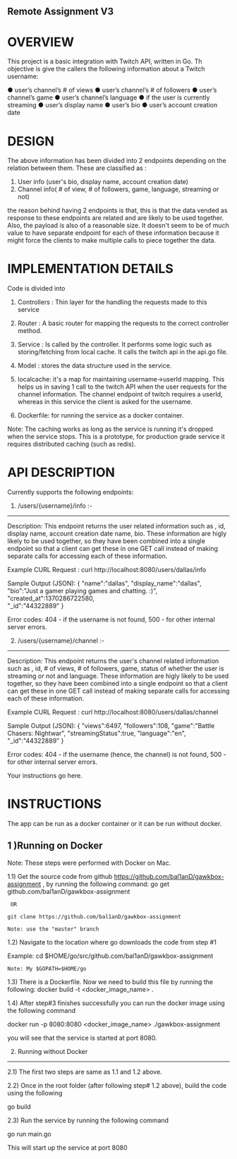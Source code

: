 ## Remote Assignment V3

OVERVIEW
========================================================================================================

This project is a basic integration with Twitch API, written in Go. Th objective is give the callers the
following information about a Twitch username:

● user’s channel’s # of views
● user’s channel’s # of followers
● user’s channel’s game
● user’s channel’s language
● if the user is currently streaming
● user’s display name
● user’s bio
● user’s account creation date



DESIGN
========================================================================================================

The above information has been divided into 2 endpoints depending on the relation between them. These are
classified as : 
1) User info (user's bio, display name, account creation date)
2) Channel info( # of view, # of followers, game, language, streaming or not)

the reason behind having 2 endpoints is that, this is that the data vended as response to these endpoints
are related and are likely to be used together. Also, the payload is also of a reasonable size.
It doesn't seem to be of much value to have separate endpoint for each of these information because it 
might force the clients to make multiple calls to piece together the data.

IMPLEMENTATION DETAILS
=========================================================================================================

Code is divided into 
1) Controllers : Thin layer for the handling the requests made to this service
2) Router : A basic router for mapping the requests to the correct controller method.
3) Service : Is called by the controller. It performs some logic such as storing/fetching from local cache.
             It calls the twitch api in the api.go file.

4) Model : stores the data structure used in the service.
         
5) localcache: it's a map for maintaining username->userId mapping. This helps us in saving 1 call to the
               twitch API when the user requests for the channel information. The channel endpoint of
               twitch requires a userId, whereas in this service the client is asked for the username.
6) Dockerfile: for running the service as a docker container.

Note: The caching works as long as the service is running it's dropped when the service stops.
      This is a prototype, for production grade service it requires distributed caching (such as redis).    
               
API DESCRIPTION
========================================================================================================================
Currently supports the following endpoints:

1)  /users/{username}/info :-
----------------------------

Description: This endpoint returns the user related information such as , id, display name, account creation date
             name, bio. These information are higly likely to be used together, so they have been combined into a
             single endpoint so that a client can get these in one GET call instead of making separate calls for
             accessing each of these information.

Example CURL Request : curl http://localhost:8080/users/dallas/info

Sample Output (JSON): {
                            "name":"dallas", 
                            "display_name":"dallas", 
                            "bio":"Just a gamer playing games and chatting. :)", 
                            "created_at":1370286722580,  
                            "_id":"44322889"
                      }

Error codes:  404 - if the username is not found,
              500 - for other internal server errors.



2)  /users/{username}/channel :-
----------------------------

Description: This endpoint returns the user's channel related information such as , id, # of views, # of followers,
             game, status of whether the user is streaming or not and language. These information are higly likely
             to be used together, so they have been combined into a single endpoint so that a client can get these
             in one GET call instead of making separate calls for accessing each of these information.

Example CURL Request : curl http://localhost:8080/users/dallas/channel

Sample Output (JSON): {
                        "views":6497,
                        "followers":108,
                        "game":"Battle Chasers: Nightwar", 
                        "streamingStatus":true,
                        "language":"en",  
                        "_id":"44322889"
                       }

Error codes:  404 - if the username (hence, the channel) is not found,
              500 - for other internal server errors.

Your instructions go here.

INSTRUCTIONS
========================================================================================================================

The app can be run as a docker container or it can be run without docker.

1 )Running on Docker
-----------------

Note: These steps were performed with Docker on Mac.

1.1) Get the source code from github https://github.com/bal1anD/gawkbox-assignment , by running the following
command:
    go get github.com/bal1anD/gawkbox-assignment
    
     OR
     
    git clone https://github.com/bal1anD/gawkbox-assignment
     
    Note: use the "master" branch 

1.2) Navigate to the location where go downloads the code from step #1

Example: 
    cd $HOME/go/src/github.com/bal1anD/gawkbox-assignment
    
    Note: My $GOPATH=$HOME/go

1.3) There is a Dockerfile. Now we need to build this file by running the following:
    docker build -t <docker_image_name> .
    
1.4) After step#3 finishes successfully you can run the docker image using the following command

  docker run -p 8080:8080 <docker_image_name> ./gawkbox-assignment
    
you will see that the service is started at port 8080. 


2) Running without Docker
----------------------

2.1) The first two steps are same as 1.1 and 1.2 above.

2.2) Once in the root folder (after following step# 1.2 above), build the code using the following
   
   go build

2.3) Run the service by running the following command

   go run main.go
   
    
This will start up the service at port 8080






